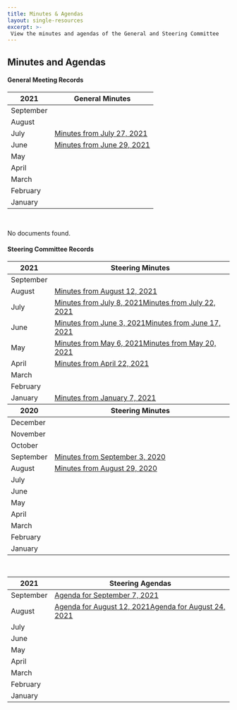 ```yaml
---
title: Minutes & Agendas
layout: single-resources
excerpt: >-
 View the minutes and agendas of the General and Steering Committee
---
```


<div class="content flex--grow bkg--white padding--100">
		<h2 class="text--red">Minutes and Agendas</h2>
		<div class="text--black">
				<h4>General Meeting Records</h4>
				<p>
				</p>
				<table class="minagnews_tbl" width="100%" cellpadding="4" cellspacing="0">
						<thead>
								<tr>
										<th>2021</th>
										<th>General Minutes</th>
								</tr>
						</thead>
						<tbody>
								<tr>
										<td class="row-title">September</td>
										<td>&nbsp; </td>
								</tr>
								<tr>
										<td class="row-title">August</td>
										<td>&nbsp; </td>
								</tr>
								<tr>
										<td class="row-title">July</td>
										<td><a href="http://www.dsarichmond.org/wp-content/uploads/docs/GM-minutes_2021-07-27.pdf">Minutes from July 27, 2021</a> </td>
								</tr>
								<tr>
										<td class="row-title">June</td>
										<td><a href="http://www.dsarichmond.org/wp-content/uploads/docs/GM-minutes_2021-06-29.pdf">Minutes from June 29, 2021</a> </td>
								</tr>
								<tr>
										<td class="row-title">May</td>
										<td>&nbsp; </td>
								</tr>
								<tr>
										<td class="row-title">April</td>
										<td>&nbsp; </td>
								</tr>
								<tr>
										<td class="row-title">March</td>
										<td>&nbsp; </td>
								</tr>
								<tr>
										<td class="row-title">February</td>
										<td>&nbsp; </td>
								</tr>
								<tr>
										<td class="row-title">January</td>
										<td>&nbsp; </td>
								</tr>
						</tbody>
				</table>
				<br>
				<p>No documents&nbsp;found.</p>
				<p></p>
				<p> </p>
				<h4>Steering Committee Records</h4>
				<p>
				</p>
				<table class="minagnews_tbl" width="100%" cellpadding="4" cellspacing="0">
						<thead>
								<tr>
										<th>2021</th>
										<th>Steering Minutes</th>
								</tr>
						</thead>
						<tbody>
								<tr>
										<td class="row-title">September</td>
										<td>&nbsp; </td>
								</tr>
								<tr>
										<td class="row-title">August</td>
										<td><a href="http://www.dsarichmond.org/wp-content/uploads/docs/SM-Minutes_2021-08-12.pdf">Minutes from August 12, 2021</a> </td>
								</tr>
								<tr>
										<td class="row-title">July</td>
										<td><a href="http://www.dsarichmond.org/wp-content/uploads/docs/SM-Minutes_2021-07-08.pdf">Minutes from July 8, 2021</a><a href="http://www.dsarichmond.org/wp-content/uploads/docs/SM-Minutes_2021-07-22.pdf">Minutes from July 22, 2021</a> </td>
								</tr>
								<tr>
										<td class="row-title">June</td>
										<td><a href="http://www.dsarichmond.org/wp-content/uploads/docs/SM-Minutes_2021-06-03.pdf">Minutes from June 3, 2021</a><a href="http://www.dsarichmond.org/wp-content/uploads/docs/SM-Minutes_2021-06-17.pdf">Minutes from June 17, 2021</a> </td>
								</tr>
								<tr>
										<td class="row-title">May</td>
										<td><a href="http://www.dsarichmond.org/wp-content/uploads/docs/SM-Minutes_2021-05-06.pdf">Minutes from May 6, 2021</a><a href="http://www.dsarichmond.org/wp-content/uploads/docs/SM-Minutes_2021-05-20.pdf">Minutes from May 20, 2021</a> </td>
								</tr>
								<tr>
										<td class="row-title">April</td>
										<td><a href="http://www.dsarichmond.org/wp-content/uploads/docs/SM-Minutes_2021-04-22.pdf">Minutes from April 22, 2021</a> </td>
								</tr>
								<tr>
										<td class="row-title">March</td>
										<td>&nbsp; </td>
								</tr>
								<tr>
										<td class="row-title">February</td>
										<td>&nbsp; </td>
								</tr>
								<tr>
										<td class="row-title">January</td>
										<td><a href="http://www.dsarichmond.org/wp-content/uploads/docs/SM-Minutes_2021-01-07.pdf">Minutes from January 7, 2021</a> </td>
								</tr>
						</tbody>
						<thead>
								<tr>
										<th>2020</th>
										<th>Steering Minutes</th>
								</tr>
						</thead>
						<tbody>
								<tr>
										<td class="row-title">December</td>
										<td>&nbsp; </td>
								</tr>
								<tr>
										<td class="row-title">November</td>
										<td>&nbsp; </td>
								</tr>
								<tr>
										<td class="row-title">October</td>
										<td>&nbsp; </td>
								</tr>
								<tr>
										<td class="row-title">September</td>
										<td><a href="http://www.dsarichmond.org/wp-content/uploads/docs/SM-Minutes_2020-09-03.pdf">Minutes from September 3, 2020</a> </td>
								</tr>
								<tr>
										<td class="row-title">August</td>
										<td><a href="http://www.dsarichmond.org/wp-content/uploads/docs/SM-Minutes_2020-08-29.pdf">Minutes from August 29, 2020</a> </td>
								</tr>
								<tr>
										<td class="row-title">July</td>
										<td>&nbsp; </td>
								</tr>
								<tr>
										<td class="row-title">June</td>
										<td>&nbsp; </td>
								</tr>
								<tr>
										<td class="row-title">May</td>
										<td>&nbsp; </td>
								</tr>
								<tr>
										<td class="row-title">April</td>
										<td>&nbsp; </td>
								</tr>
								<tr>
										<td class="row-title">March</td>
										<td>&nbsp; </td>
								</tr>
								<tr>
										<td class="row-title">February</td>
										<td>&nbsp; </td>
								</tr>
								<tr>
										<td class="row-title">January</td>
										<td>&nbsp; </td>
								</tr>
						</tbody>
				</table>
				<br>
				<table class="minagnews_tbl" width="100%" cellpadding="4" cellspacing="0">
						<thead>
								<tr>
										<th>2021</th>
										<th>Steering Agendas</th>
								</tr>
						</thead>
						<tbody>
								<tr>
										<td class="row-title">September</td>
										<td><a href="http://www.dsarichmond.org/wp-content/uploads/docs/SM-Agenda_2021-09-07.pdf">Agenda for September 7, 2021</a> </td>
								</tr>
								<tr>
										<td class="row-title">August</td>
										<td><a href="http://www.dsarichmond.org/wp-content/uploads/docs/SM-Agenda_2021-08-12.pdf">Agenda for August 12, 2021</a><a href="http://www.dsarichmond.org/wp-content/uploads/docs/SM-Agenda_2021-08-24.pdf">Agenda for August 24, 2021</a> </td>
								</tr>
								<tr>
										<td class="row-title">July</td>
										<td>&nbsp; </td>
								</tr>
								<tr>
										<td class="row-title">June</td>
										<td>&nbsp; </td>
								</tr>
								<tr>
										<td class="row-title">May</td>
										<td>&nbsp; </td>
								</tr>
								<tr>
										<td class="row-title">April</td>
										<td>&nbsp; </td>
								</tr>
								<tr>
										<td class="row-title">March</td>
										<td>&nbsp; </td>
								</tr>
								<tr>
										<td class="row-title">February</td>
										<td>&nbsp; </td>
								</tr>
								<tr>
										<td class="row-title">January</td>
										<td>&nbsp; </td>
								</tr>
						</tbody>
				</table>
				<p></p>
		</div>
</div>